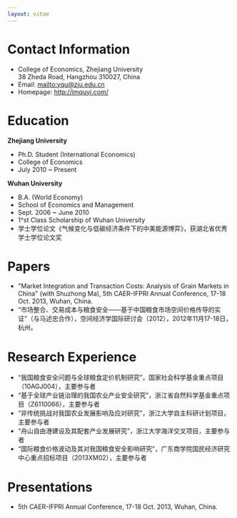```yaml
---
layout: vitae
---
```


# Contact Information

- College of Economics, Zhejiang University  
	38 Zheda Road, Hangzhou 310027, China
- Email: <mailto:yqu@zju.edu.cn>
- Homepage: <http://imquyi.com/>

# Education

**Zhejiang University**

- Ph.D. Student (International Economics)
- College of Economics
- July 2010 ~ Present

**Wuhan University**

- B.A. (World Economy)
- School of Economics and Management
- Sept. 2006 ~ June 2010
- 1^st Class Scholarship of Wuhan University
- 学士学位论文《气候变化与低碳经济条件下的中美能源博弈》，获湖北省优秀学士学位论文奖

# Papers

- "Market Integration and Transaction Costs: Analysis of Grain Markets in China" (with Shuzhong Ma), 5th CAER-IFPRI Annual Conference, 17-18 Oct. 2013, Wuhan, China.
- “市场整合、交易成本与粮食安全——基于中国粮食市场空间价格传导的实证”（与马述忠合作），空间经济学国际研讨会（2012），2012年11月17-18日，杭州。

<!--

# Books

- 《中国粮食安全与全球粮食定价权——基于产业链视角的分析》（与马述忠、王军合著），XX：XX出版社，yyyy年

# Book Sections

- “基于开放视角推进区域现代化建设的政策建议”，见：马述忠等，《物质富裕与现代化浙江——基于区域开放视角》，XX：XX出版社，yyyy年：pp-pp

-->

# Research Experience

- “我国粮食安全问题与全球粮食定价机制研究”，国家社会科学基金重点项目（10AGJ004），主要参与者
- “基于全球产业链治理的我国农业产业安全研究”，浙江省自然科学基金重点项目（Z6110066），主要参与者
- “非传统挑战对我国农业发展影响及应对研究”，浙江大学自主科研计划项目，主要参与者
- “舟山自由港建设及其配套产业发展研究”，浙江大学海洋交叉项目，主要参与者
- “国际粮食价格波动及其对我国粮食安全影响研究”，广东商学院国民经济研究中心重点招标项目（2013XM02），主要参与者

# Presentations

- 5th CAER-IFPRI Annual Conference, 17-18 Oct. 2013, Wuhan, China.
